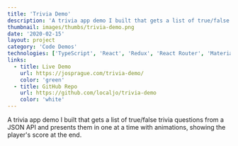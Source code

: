 ```yaml
---
title: 'Trivia Demo'
description: 'A trivia app demo I built that gets a list of true/false trivia questions from a JSON API and presents them in one at a time with animations, showing the score at the end.'
thumbnail: images/thumbs/trivia-demo.png
date: '2020-02-15'
layout: project
category: 'Code Demos'
technologies: ['TypeScript', 'React', 'Redux', 'React Router', 'Material UI', 'react-transition-group', 'Lodash', 'Jest']
links:
  - title: Live Demo
    url: https://josprague.com/trivia-demo/
    color: 'green'
  - title: GitHub Repo
    url: https://github.com/localjo/trivia-demo
    color: 'white'
---
```


A trivia app demo I built that gets a list of true/false trivia questions from a JSON API and presents them in one at a time with animations, showing the player's score at the end.
